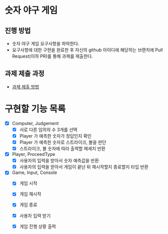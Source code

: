 # 숫자 야구 게임
## 진행 방법
* 숫자 야구 게임 요구사항을 파악한다.
* 요구사항에 대한 구현을 완료한 후 자신의 github 아이디에 해당하는 브랜치에 Pull Request(이하 PR)를 통해 과제를 제출한다.

## 과제 제출 과정
* [과제 제출 방법](https://github.com/next-step/nextstep-docs/tree/master/precourse)

# 구현할 기능 목록

- [x] Computer, Judgement
  - [x] 서로 다른 임의의 수 3개를 선택
  - [x] Player 가 예측한 숫자가 정답인지 확인
  - [x] Player 가 예측한 숫자로 스트라이크, 볼을 판단
  - [x] 스트라이크, 볼 숫자에 따라 출력할 메세지 반환
- [x] Player, ProceedType
  - [x] 사용자의 입력을 받아서 숫자 예측값을 반환
  - [x] 사용자의 입력을 받아서 게임이 끝난 뒤 재시작할지 종료할지 타입 반환
- [x] Game, Input, Console
  - [x] 게임 시작
  - [x] 게임 재시작
  - [x] 게임 종료
  - [x] 사용자 입력 받기
  - [x] 게임 진행 상황 출력
  